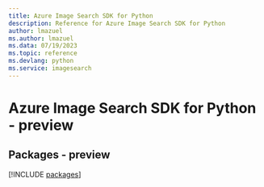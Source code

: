 ```yaml
---
title: Azure Image Search SDK for Python
description: Reference for Azure Image Search SDK for Python
author: lmazuel
ms.author: lmazuel
ms.data: 07/19/2023
ms.topic: reference
ms.devlang: python
ms.service: imagesearch
---
```

# Azure Image Search SDK for Python - preview
## Packages - preview
[!INCLUDE [packages](image-search-index.md)]